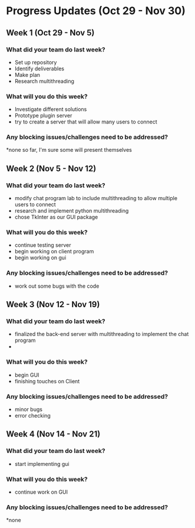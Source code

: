 # Progress Updates (Oct 29 - Nov 30)
## Week 1 (Oct 29 - Nov 5)

### What did your team do last week?
* Set up repository
* Identify deliverables
* Make plan
* Research multithreading

### What will you do this week?
* Investigate different solutions
* Prototype plugin server
* try to create a server that will allow many users to connect

### Any blocking issues/challenges need to be addressed?
*none so far, I'm sure some will present themselves


## Week 2 (Nov 5 - Nov 12)

### What did your team do last week?
* modify chat program lab to include multithreading to allow multiple users to connect
* research and implement python multithreading
* chose TkInter as our GUI package

### What will you do this week?
* continue testing server
* begin working on client program
* begin working on gui

### Any blocking issues/challenges need to be addressed?
* work out some bugs with the code

## Week 3 (Nov 12 - Nov 19)

### What did your team do last week?
* finalized the back-end server with multithreading to implement the chat program
* 

### What will you do this week?
* begin GUI
* finishing touches on Client 
### Any blocking issues/challenges need to be addressed?
* minor bugs
* error checking
## Week 4 (Nov 14 - Nov 21)

### What did your team do last week?
* start implementing gui

### What will you do this week?
* continue work on GUI

### Any blocking issues/challenges need to be addressed?
*none
